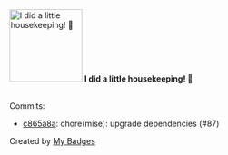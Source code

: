 <img src="https://my-badges.github.io/my-badges/chore-commit.png" alt="I did a little housekeeping! 🧹" title="I did a little housekeeping! 🧹" width="128">
<strong>I did a little housekeeping! 🧹</strong>
<br><br>

Commits:

- <a href="https://github.com/j0sh3rs/home-ops/commit/c865a8aecb4080d113266d6202d0eff56d2307da">c865a8a</a>: chore(mise): upgrade dependencies (#87)


Created by <a href="https://github.com/my-badges/my-badges">My Badges</a>